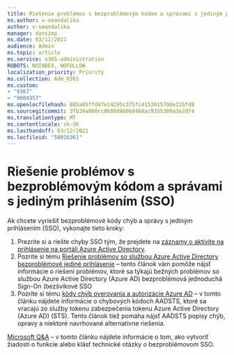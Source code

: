 ```yaml
---
title: Riešenie problémov s bezproblémovým kódom a správami s jediným prihlásením (SSO)
ms.author: v-smandalika
author: v-smandalika
manager: dansimp
ms.date: 03/12/2021
audience: Admin
ms.topic: article
ms.service: o365-administration
ROBOTS: NOINDEX, NOFOLLOW
localization_priority: Priority
ms.collection: Adm_O365
ms.custom:
- "9367"
- "9004357"
ms.openlocfilehash: 805a85ffd47e14295c375fc415301570de22bfd8
ms.sourcegitcommit: 3fb39a080cc8680d960b8468ac9355389a3e2df4
ms.translationtype: MT
ms.contentlocale: sk-SK
ms.lasthandoff: 03/12/2021
ms.locfileid: "50816361"
---
```

# <a name="troubleshoot-seamless-single-sign-on-sso-error-codes-and-messages"></a>Riešenie problémov s bezproblémovým kódom a správami s jediným prihlásením (SSO)

Ak chcete vyriešiť bezproblémové kódy chýb a správy s jediným prihlásením (SSO), vykonajte tieto kroky:

1. Prezrite si a riešte chyby SSO tým, že prejdete na [záznamy o aktivite na prihlásenie na portáli Azure Active Directory](https://docs.microsoft.com/azure/active-directory/reports-monitoring/concept-sign-ins).
2. Pozrite si tému [Riešenie problémov so službou Azure Active Directory bezproblémové jediné prihlásenie](https://docs.microsoft.com/azure/active-directory/hybrid/tshoot-connect-sso#sign-in-failure-reasons-in-the-azure-active-directory-admin-center-needs-a-premium-license) – tento článok vám pomôže nájsť informácie o riešení problémov, ktoré sa týkajú bežných problémov so službou Azure Active Directory (Azure AD) bezproblémová jednoduchá Sign-On (bezšvíkové SSO
3. Pozrite si tému [kódy chýb overovania a autorizácie Azure AD](https://docs.microsoft.com/azure/active-directory/develop/reference-aadsts-error-codes#lookup-current-error-code-information) – v tomto článku nájdete informácie o chybových kódoch AADSTS, ktoré sa vracajú zo služby tokenu zabezpečenia tokenu Azure Active Directory (Azure AD) (STS). Tento článok tiež pomáha nájsť AADSTS popisy chýb, opravy a niektoré navrhované alternatívne riešenia.

[Microsoft Q&A](https://docs.microsoft.com/answers/topics/azure-ad-single-sign-on.html) – v tomto článku nájdete informácie o tom, ako vytvoriť žiadosti o funkcie alebo klásť technické otázky o bezproblémovom SSO.

